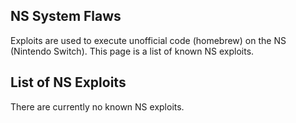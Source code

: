## NS System Flaws

Exploits are used to execute unofficial code (homebrew) on the NS
(Nintendo Switch). This page is a list of known NS exploits.

## List of NS Exploits

There are currently no known NS exploits.
